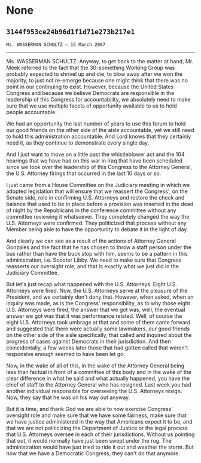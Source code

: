 # None
## `3144f953ce24b96d1f1d71e273b217e1`
`Ms. WASSERMAN SCHULTZ — 15 March 2007`

---


Ms. WASSERMAN SCHULTZ. Anyway, to get back to the matter at hand, Mr. 
Meek referred to the fact that the 30-something Working Group was 
probably expected to shrivel up and die, to blow away after we won the 
majority, to just not re-emerge because one might think that there was 
no point in our continuing to exist. However, because the United States 
Congress and because we believe Democrats are responsible in the 
leadership of this Congress for accountability, we absolutely need to 
make sure that we use multiple facets of opportunity available to us to 
hold people accountable.

We had an opportunity the last number of years to use this forum to 
hold our good friends on the other side of the aisle accountable, yet 
we still need to hold this administration accountable. And Lord knows 
that they certainly need it, as they continue to demonstrate every 
single day.

And I just want to move on a little past the whistleblower act and 
the 104 hearings that we have had on this war in Iraq that have been 
scheduled since we took over the leadership of this Congress to the 
Attorney General, the U.S. Attorney firings that occurred in the last 
10 days or so.

I just came from a House Committee on the Judiciary meeting in which 
we adopted legislation that will ensure that we reassert the Congress', 
on the Senate side, role in confirming U.S. Attorneys and restore the 
check and balance that used to be in place before a provision was 
inserted in the dead of night by the Republicans in the conference 
committee without any committee reviewing it whatsoever. They 
completely changed the way the U.S. Attorneys were confirmed. They 
politicized that process without any Member being able to have the 
opportunity to debate it in the light of day.

And clearly we can see as a result of the actions of Attorney General 
Gonzales and the fact that he has chosen to throw a staff person under 
the bus rather than have the buck stop with him, seems to be a pattern 
in this administration, i.e. Scooter Libby. We need to make sure that 
Congress reasserts our oversight role, and that is exactly what we just 
did in the Judiciary Committee.

But let's just recap what happened with the U.S. Attorneys. Eight 
U.S. Attorneys were fired. Now, the U.S. Attorneys serve at the 
pleasure of the President, and we certainly don't deny that. However, 
when asked, when an inquiry was made, as is the Congress' 
responsibility, as to why those eight U.S. Attorneys were fired, the 
answer that we got was, well, the eventual answer we got was that it 
was performance related. Well, of course the eight U.S. Attorneys took 
umbrage at that and some of them came forward and suggested that there 
were actually some lawmakers, our good friends on the other side of the 
aisle specifically, that called and inquired about the progress of 
cases against Democrats in their jurisdiction. And then coincidentally, 
a few weeks later those that had gotten called that weren't responsive 
enough seemed to have been let go.

Now, in the wake of all of this, in the wake of the Attorney General 
being less than factual in front of a committee of this body and in the 
wake of the clear difference in what he said and what actually 
happened, you have the chief of staff to the Attorney General who has 
resigned. Last week you had another individual responsible for 
overseeing the U.S. Attorneys resign. Now, they say that he was on his 
way out anyway.

But it is time, and thank God we are able to now exercise Congress' 
oversight role and make sure that we have some fairness, make sure that 
we have justice administered in the way that Americans expect it to be, 
and that we are not politicizing the Department of Justice or the legal 
process that U.S. Attorneys oversee in each of their jurisdictions. 
Without us pointing that out, it would normally have just been swept 
under the rug. The administration would have just tried to ride it out 
and weather the storm. But now that we have a Democratic Congress, they 
can't do that anymore.